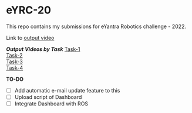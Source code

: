 # eYRC-20
This repo contains my submissions for eYantra Robotics challenge - 2022.


Link to [output video](https://www.youtube.com/watch?v=oAmL7E31ABo)

*****Output Videos by Task*****
[Task-1](https://youtu.be/hZd-QGM9VPE) <br>
[Task-2](https://youtu.be/slM9pFuz34I) <br>
[Task-3](https://youtu.be/Orn0DD-Gg6A) <br>
[Task-4](https://youtu.be/oAmL7E31ABo)

**TO-DO**
 - [ ] Add automatic e-mail update feature to this
 - [ ] Upload script of Dashboard
 - [ ] Integrate Dashboard with ROS
